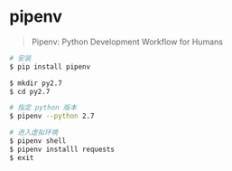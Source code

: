 # pipenv

> Pipenv: Python Development Workflow for Humans

```sh
# 安装
$ pip install pipenv

$ mkdir py2.7
$ cd py2.7

# 指定 python 版本
$ pipenv --python 2.7

# 进入虚拟环境
$ pipenv shell
$ pipenv installl requests
$ exit
```

[1]: https://pypi.org/project/pipenv/ "pipenv - PyPI"